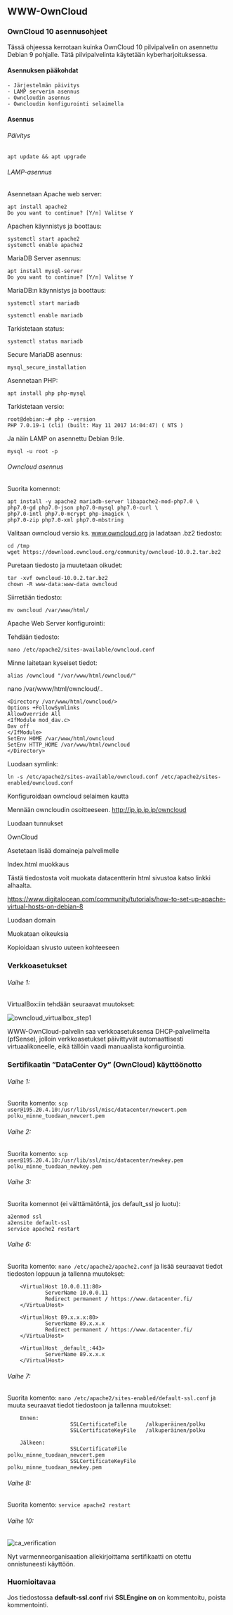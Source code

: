 ## WWW-OwnCloud

### OwnCloud 10 asennusohjeet

Tässä ohjeessa kerrotaan kuinka OwnCloud 10 pilvipalvelin on asennettu Debian 9 pohjalle. Tätä pilvipalvelinta käytetään kyberharjoituksessa.

#### Asennuksen pääkohdat

```
- Järjestelmän päivitys
- LAMP serverin asennus
- Owncloudin asennus
- Owncloudin konfigurointi selaimella
```

#### Asennus

###### Päivitys

```
apt update && apt upgrade
```

###### LAMP-asennus

Asennetaan Apache web server:

```
apt install apache2
Do you want to continue? [Y/n] Valitse Y
```

Apachen käynnistys ja boottaus:

```
systemctl start apache2
systemctl enable apache2
```

MariaDB Server asennus:
```
apt install mysql-server
Do you want to continue? [Y/n] Valitse Y
```

MariaDB:n käynnistys ja boottaus:
```
systemctl start mariadb
```
```
systemctl enable mariadb
```

Tarkistetaan status:
```
systemctl status mariadb
```

Secure MariaDB asennus:
```
mysql_secure_installation
```
Asennetaan PHP:
```
apt install php php-mysql
```
Tarkistetaan versio:
```
root@debian:~# php --version
PHP 7.0.19-1 (cli) (built: May 11 2017 14:04:47) ( NTS )
```
Ja näin LAMP on asennettu Debian 9:lle.
```
mysql -u root -p
```

###### Owncloud asennus

Suorita komennot:
```
apt install -y apache2 mariadb-server libapache2-mod-php7.0 \
php7.0-gd php7.0-json php7.0-mysql php7.0-curl \
php7.0-intl php7.0-mcrypt php-imagick \
php7.0-zip php7.0-xml php7.0-mbstring
```
Valitaan owncloud versio ks. www.owncloud.org ja ladataan .bz2 tiedosto:
```
cd /tmp
wget https://download.owncloud.org/community/owncloud-10.0.2.tar.bz2
```
Puretaan tiedosto ja muutetaan oikudet:
```
tar -xvf owncloud-10.0.2.tar.bz2
chown -R www-data:www-data owncloud
```
Siirretään tiedosto:
```
mv owncloud /var/www/html/
```
Apache Web Server konfigurointi:

Tehdään tiedosto:
```
nano /etc/apache2/sites-available/owncloud.conf
```
Minne laitetaan kyseiset tiedot:
```
alias /owncloud "/var/www/html/owncloud/"
```
nano /var/www/html/owncloud/..

    <Directory /var/www/html/owncloud/>
    Options +FollowSymlinks
    AllowOverride All
    <IfModule mod_dav.c>
    Dav off
    </IfModule>
    SetEnv HOME /var/www/html/owncloud
    SetEnv HTTP_HOME /var/www/html/owncloud
    </Directory>

Luodaan symlink:

```
ln -s /etc/apache2/sites-available/owncloud.conf /etc/apache2/sites-enabled/owncloud.conf
```
Konfiguroidaan owncloud selaimen kautta

Mennään owncloudin osoitteeseen. http://ip.ip.ip.ip/owncloud

Luodaan tunnukset

OwnCloud

Asetetaan lisää domaineja palvelimelle

Index.html muokkaus

Tästä tiedostosta voit muokata datacentterin html sivustoa katso linkki alhaalta.

https://www.digitalocean.com/community/tutorials/how-to-set-up-apache-virtual-hosts-on-debian-8

Luodaan domain

Muokataan oikeuksia

Kopioidaan sivusto uuteen kohteeseen

### Verkkoasetukset

###### Vaihe 1:

VirtualBox:iin tehdään seuraavat muutokset:

![owncloud_virtualbox_step1](https://user-images.githubusercontent.com/16650292/32946843-e13fcc2a-cba1-11e7-9803-77ed4d93879c.png)

WWW-OwnCloud-palvelin saa verkkoasetuksensa DHCP-palvelimelta (pfSense), jolloin verkkoasetukset päivittyvät automaattisesti virtuaalikoneelle, eikä tällöin vaadi manuaalista konfigurointia.

### Sertifikaatin ”DataCenter Oy” (OwnCloud) käyttöönotto

###### Vaihe 1:

Suorita komento: ```scp user@195.20.4.10:/usr/lib/ssl/misc/datacenter/newcert.pem polku_minne_tuodaan_newcert.pem```

###### Vaihe 2:

Suorita komento: ```scp user@195.20.4.10:/usr/lib/ssl/misc/datacenter/newkey.pem polku_minne_tuodaan_newkey.pem```

###### Vaihe 3:

Suorita komennot (ei välttämätöntä, jos default_ssl jo luotu): 

```
a2enmod ssl
a2ensite default-ssl
service apache2 restart
```

###### Vaihe 6:

Suorita komento: ```nano /etc/apache2/apache2.conf``` ja lisää seuraavat tiedot tiedoston loppuun ja tallenna muutokset:

        <VirtualHost 10.0.0.11:80>
                ServerName 10.0.0.11
                Redirect permanent / https://www.datacenter.fi/
        </VirtualHost>
        
        <VirtualHost 89.x.x.x:80>
                ServerName 89.x.x.x
                Redirect permanent / https://www.datacenter.fi/
        </VirtualHost>
        
        <VirtualHost _default_:443>
                ServerName 89.x.x.x
        </VirtualHost>
        
###### Vaihe 7:

Suorita komento: ```nano /etc/apache2/sites-enabled/default-ssl.conf``` ja muuta seuraavat tiedot tiedostoon ja tallenna muutokset:

        Ennen:
                        SSLCertificateFile      /alkuperäinen/polku
                        SSLCertificateKeyFile   /alkuperäinen/polku
        
        Jälkeen:
                        SSLCertificateFile      polku_minne_tuodaan_newcert.pem
                        SSLCertificateKeyFile   polku_minne_tuodaan_newkey.pem   


###### Vaihe 8:

Suorita komento: ```service apache2 restart```

###### Vaihe 10:

![ca_verification](https://user-images.githubusercontent.com/16650292/32949655-54915ca2-cbac-11e7-891b-b2a5c3a4b35b.png)

Nyt varmenneorganisaation allekirjoittama sertifikaatti on otettu onnistuneesti käyttöön.

### Huomioitavaa

Jos tiedostossa **default-ssl.conf** rivi **SSLEngine on** on kommentoitu, poista kommentointi.
